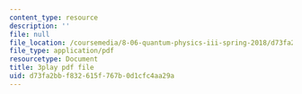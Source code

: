 ```yaml
---
content_type: resource
description: ''
file: null
file_location: /coursemedia/8-06-quantum-physics-iii-spring-2018/d73fa2bbf832615f767b0d1cfc4aa29a_33kB8JQRpjI.pdf
file_type: application/pdf
resourcetype: Document
title: 3play pdf file
uid: d73fa2bb-f832-615f-767b-0d1cfc4aa29a
---
```

